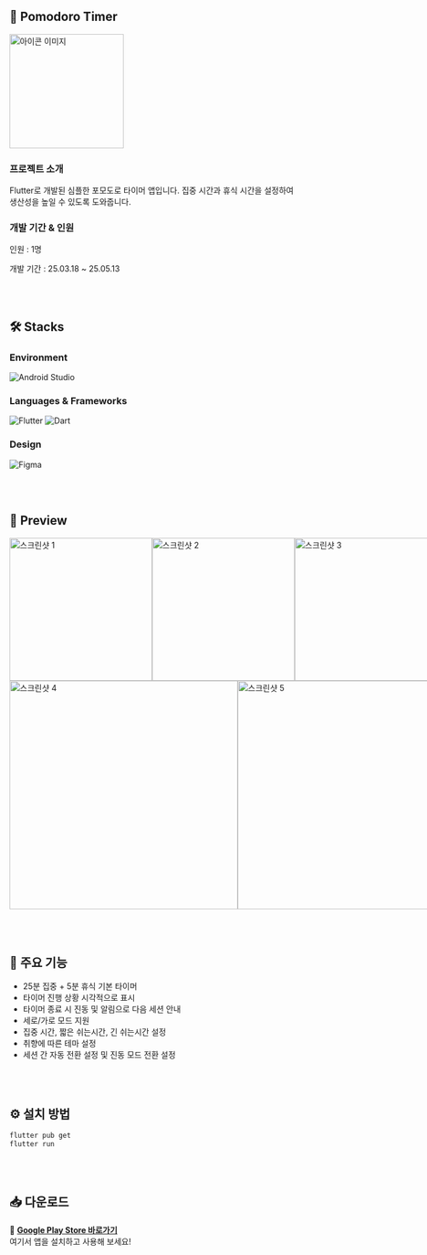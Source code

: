 ## 🍅 Pomodoro Timer
<img src="https://github.com/user-attachments/assets/ba746981-a91c-4465-87b3-96f8181fa46c" width="200" alt="아이콘 이미지">

### 프로젝트 소개
Flutter로 개발된 심플한 포모도로 타이머 앱입니다. 집중 시간과 휴식 시간을 설정하여 생산성을 높일 수 있도록 도와줍니다.
<br>
### 개발 기간 & 인원
인원 : 1명

개발 기간 : 25.03.18 ~ 25.05.13                                         


<br><br>

## 🛠️ Stacks 
### Environment
![Android Studio](https://img.shields.io/badge/Android%20Studio-3DDC84?style=for-the-badge&logo=android-studio&logoColor=white)

### Languages & Frameworks
![Flutter](https://img.shields.io/badge/Flutter-02569B?style=for-the-badge&logo=flutter&logoColor=white)
![Dart](https://img.shields.io/badge/Dart-0175C2?style=for-the-badge&logo=dart&logoColor=white)

### Design
![Figma](https://img.shields.io/badge/Figma-F24E1E?style=for-the-badge&logo=figma&logoColor=white)

<br><br>

## 📸 Preview
<div style="display: flex; justify-content: space-around; align-items: center;">
  <img src="https://github.com/user-attachments/assets/f7c395db-3073-4811-b50f-6342c87891ec" width="250" alt="스크린샷 1">
  <img src="https://github.com/user-attachments/assets/fc0ca3ad-f313-42e3-8a2c-967e6ff2b5b9" width="250" alt="스크린샷 2">
  <img src="https://github.com/user-attachments/assets/3f465494-0e86-4a14-9c3a-89396300b393" width="250" alt="스크린샷 3">
</div>
<div style="display: flex; justify-content: space-around; align-items: center;">
  <img src="https://github.com/user-attachments/assets/a5edeaad-d9e4-4cf2-9150-748ffd073be6" width="400" alt="스크린샷 4">
  <img src="https://github.com/user-attachments/assets/078dd25f-66b0-4dde-8342-4a48cd760dd9" width="400" alt="스크린샷 5">
</div>

<br><br>

## 🚀 주요 기능
- 25분 집중 + 5분 휴식 기본 타이머
- 타이머 진행 상황 시각적으로 표시
- 타이머 종료 시 진동 및 알림으로 다음 세션 안내
- 세로/가로 모드 지원
- 집중 시간, 짧은 쉬는시간, 긴 쉬는시간 설정
- 취향에 따른 테마 설정
- 세션 간 자동 전환 설정 및 진동 모드 전환 설정



<br><br>

## ⚙️ 설치 방법
```bash
flutter pub get
flutter run
```

<br><br>

## 📥 다운로드
🚀 **[Google Play Store 바로가기](https://play.google.com/store/apps/details?id=com.pomodoro_timer)**  
여기서 앱을 설치하고 사용해 보세요!
